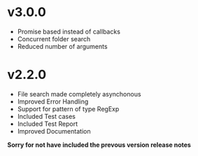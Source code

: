 # v3.0.0
- Promise based instead of callbacks
- Concurrent folder search
- Reduced number of arguments

# v2.2.0
- File search made completely asynchonous  
- Improved Error Handling
- Support for pattern of type RegExp
- Included Test cases
- Included Test Report
- Improved Documentation


**Sorry for not have included the prevous version release notes**